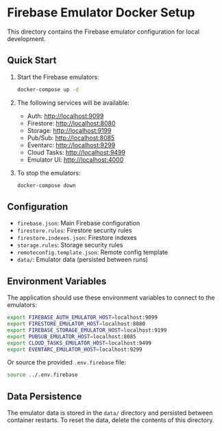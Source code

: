# Firebase Emulator Docker Setup

This directory contains the Firebase emulator configuration for local development.

## Quick Start

1. Start the Firebase emulators:

   ```bash
   docker-compose up -d
   ```

2. The following services will be available:
   - Auth: <http://localhost:9099>
   - Firestore: <http://localhost:8080>
   - Storage: <http://localhost:9199>
   - Pub/Sub: <http://localhost:8085>
   - Eventarc: <http://localhost:9299>
   - Cloud Tasks: <http://localhost:9499>
   - Emulator UI: <http://localhost:4000>

3. To stop the emulators:

   ```bash
   docker-compose down
   ```

## Configuration

- `firebase.json`: Main Firebase configuration
- `firestore.rules`: Firestore security rules
- `firestore.indexes.json`: Firestore indexes
- `storage.rules`: Storage security rules
- `remoteconfig.template.json`: Remote config template
- `data/`: Emulator data (persisted between runs)

## Environment Variables

The application should use these environment variables to connect to the emulators:

```bash
export FIREBASE_AUTH_EMULATOR_HOST=localhost:9099
export FIRESTORE_EMULATOR_HOST=localhost:8080
export FIREBASE_STORAGE_EMULATOR_HOST=localhost:9199
export PUBSUB_EMULATOR_HOST=localhost:8085
export CLOUD_TASKS_EMULATOR_HOST=localhost:9499
export EVENTARC_EMULATOR_HOST=localhost:9299
```

Or source the provided `.env.firebase` file:

```bash
source ../.env.firebase
```

## Data Persistence

The emulator data is stored in the `data/` directory and persisted between container restarts. To reset the data, delete the contents of this directory.
